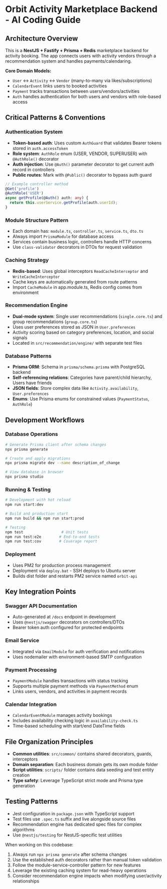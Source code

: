 # Orbit Activity Marketplace Backend - AI Coding Guide

## Architecture Overview

This is a **NestJS + Fastify + Prisma + Redis** marketplace backend for activity booking. The app connects users with activity vendors through a recommendation system and handles payments/calendaring.

**Core Domain Models:**

- `User` ↔ `Activity` ↔ `Vendor` (many-to-many via likes/subscriptions)
- `CalendarEvent` links users to booked activities
- `Payment` tracks transactions between users/vendors/activities
- `Auth` handles authentication for both users and vendors with role-based access

## Critical Patterns & Conventions

### Authentication System

- **Token-based auth**: Uses custom `AuthGuard` that validates Bearer tokens stored in `auth.accessToken`
- **Role system**: `AuthRole` enum (USER, VENDOR, SUPERUSER) with `@AuthRole()` decorator
- **Auth injection**: Use `@Auth()` parameter decorator to get current auth record in controllers
- **Public routes**: Mark with `@Public()` decorator to bypass auth guard

```typescript
// Example controller method
@Get('profile')
@AuthRole('USER')
async getProfile(@Auth() auth: any) {
  return this.userService.getProfile(auth.userId);
}
```

### Module Structure Pattern

- Each domain has: `module.ts`, `controller.ts`, `service.ts`, `dto.ts`
- Always import `PrismaModule` for database access
- Services contain business logic, controllers handle HTTP concerns
- Use `class-validator` decorators in DTOs for request validation

### Caching Strategy

- **Redis-based**: Uses global interceptors `ReadCacheInterceptor` and `WriteCacheInterceptor`
- Cache keys are automatically generated from route patterns
- Import `CacheModule` in app.module.ts, Redis config comes from environment

### Recommendation Engine

- **Dual-mode system**: Single user recommendations (`single.core.ts`) and group recommendations (`group.core.ts`)
- Uses user preferences stored as JSON in `User.preferences`
- Activity scoring based on category preferences, location, and social signals
- Located in `src/recommendation/engine/` with separate test files

### Database Patterns

- **Prisma ORM**: Schema in `prisma/schema.prisma` with PostgreSQL backend
- **Self-referencing relations**: Categories have parent/child hierarchy, Users have friends
- **JSON fields**: Store complex data like `Activity.availability`, `User.preferences`
- **Enums**: Use Prisma enums for constrained values (`PaymentStatus`, `AuthRole`)

## Development Workflows

### Database Operations

```bash
# Generate Prisma client after schema changes
npx prisma generate

# Create and apply migrations
npx prisma migrate dev --name description_of_change

# View database in browser
npx prisma studio
```

### Running & Testing

```bash
# Development with hot reload
npm run start:dev

# Build and production start
npm run build && npm run start:prod

# Testing
npm test                 # Unit tests
npm run test:e2e        # End-to-end tests
npm run test:cov        # Coverage report
```

### Deployment

- Uses PM2 for production process management
- Deployment via `deploy.bat` - SSH deploys to Ubuntu server
- Builds dist folder and restarts PM2 service named `orbit-api`

## Key Integration Points

### Swagger API Documentation

- Auto-generated at `/docs` endpoint in development
- Uses `@nestjs/swagger` decorators on controllers/DTOs
- Bearer token auth configured for protected endpoints

### Email Service

- Integrated via `EmailModule` for auth verification and notifications
- Uses nodemailer with environment-based SMTP configuration

### Payment Processing

- `PaymentModule` handles transactions with status tracking
- Supports multiple payment methods via `PaymentMethod` enum
- Links users, vendors, and activities in payment records

### Calendar Integration

- `CalendarEventModule` manages activity bookings
- Includes availability checking logic in `availability-check.ts`
- Time-based scheduling with start/end DateTime fields

## File Organization Principles

- **Common utilities**: `src/common/` contains shared decorators, guards, interceptors
- **Domain separation**: Each business domain gets its own module folder
- **Script utilities**: `scripts/` folder contains data seeding and test entity creation
- **Type safety**: Leverage TypeScript strict mode and Prisma type generation

## Testing Patterns

- Jest configuration in `package.json` with TypeScript support
- Test files use `.spec.ts` suffix and live alongside source files
- Recommendation engine has dedicated spec files for complex algorithms
- Use `@nestjs/testing` for NestJS-specific test utilities

When working on this codebase:

1. Always run `npx prisma generate` after schema changes
2. Use the established auth decorators rather than manual token validation
3. Follow the module-service-controller pattern for new features
4. Leverage the existing caching system for read-heavy operations
5. Consider recommendation engine impacts when modifying user/activity relationships
